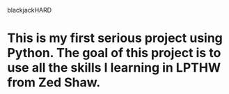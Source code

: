 blackjackHARD

This is my first serious project using Python. 
The goal of this project is to use all the skills I learning in LPTHW from Zed Shaw.
=============
